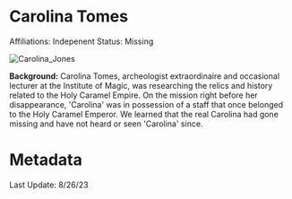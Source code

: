 # Carolina Tomes

Affiliations: Indepenent
Status: Missing

![Carolina_Jones](/img/npcs/Carolina_Jones.png)

**Background:** Carolina Tomes, archeologist extraordinaire and occasional lecturer at the Institute of Magic, was researching  the relics and history related to the Holy Caramel Empire. On the mission right before her disappearance, 'Carolina' was in possession of a staff that once belonged to the Holy Caramel Emperor. We learned that the real Carolina had gone missing and have not heard or seen 'Carolina' since. 

# Metadata
Last Update: 8/26/23
